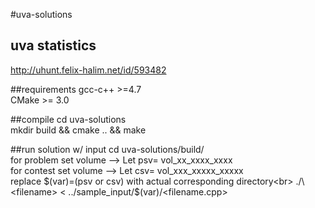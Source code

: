 #uva-solutions

## uva statistics
http://uhunt.felix-halim.net/id/593482 <br>

##requirements
gcc-c++ >=4.7 <br>
CMake >= 3.0 <br>

##compile
cd uva-solutions <br>
mkdir build && cmake .. && make <br>

##run solution w/ input
cd uva-solutions/build/ <br> 
for problem set volume --> Let psv= vol_xx_xxxx_xxxx <br>
for contest set volume --> Let csv= vol_xxx_xxxxx_xxxxx <br>
replace $(var)=(psv or csv) with actual corresponding directory<br>
./\<filename> < ../sample_input/$(var)/\<filename.cpp> <br>

